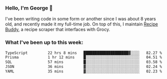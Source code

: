 ### Hello, I'm George 👋

I've been writing code in some form or another since I was about 8 years old, and recently made it my full-time job. On top of this, I maintain [Recipe Buddy](https://github.com/georgegebbett/recipe-buddy), a recipe scraper that interfaces with Grocy.  

<!--
**georgegebbett/georgegebbett** is a ✨ _special_ ✨ repository because its `README.md` (this file) appears on your GitHub profile.

Here are some ideas to get you started:

- 🔭 I’m currently working on ...
- 🌱 I’m currently learning ...
- 👯 I’m looking to collaborate on ...
- 🤔 I’m looking for help with ...
- 💬 Ask me about ...
- 📫 How to reach me: ...
- 😄 Pronouns: ...
- ⚡ Fun fact: ...
-->

### What I've been up to this week:
<!--START_SECTION:waka-->

```txt
TypeScript         22 hrs 8 mins   ████████████████████▓░░░░   82.27 %
Prisma             1 hr 12 mins    █░░░░░░░░░░░░░░░░░░░░░░░░   04.51 %
SQL                57 mins         █░░░░░░░░░░░░░░░░░░░░░░░░   03.58 %
JSON               36 mins         ▓░░░░░░░░░░░░░░░░░░░░░░░░   02.24 %
YAML               35 mins         ▓░░░░░░░░░░░░░░░░░░░░░░░░   02.23 %
```

<!--END_SECTION:waka-->
